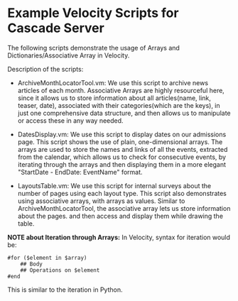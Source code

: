 Example Velocity Scripts for Cascade Server
============================================

The following scripts demonstrate the usage of Arrays and Dictionaries/Associative Array in Velocity. 

Description of the scripts:

* ArchiveMonthLocatorTool.vm: We use this script to archive news articles of each month. Associative Arrays are highly resourceful here, since it allows us to store information about all articles(name, link, teaser, date), associated with their categories(which are the keys), in just one comprehensive data structure, and then allows us to manipulate or access these in any way needed.

* DatesDisplay.vm: We use this script to display dates on our admissions page. This script shows the use of plain, one-dimensional arrays. The arrays are used to store the names and links of all the events, extracted from the calendar, which allows us to check for consecutive events, by iterating through the arrays and then displaying them in a more elegant "StartDate - EndDate: EventName" format.

* LayoutsTable.vm: We use this script for internal surveys about the number of pages using each layout type. This script also demonstrates using associative arrays, with arrays as values. Similar to ArchiveMonthLocatorTool, the associative array lets us store information about the pages. and then access and display them while drawing the table.


**NOTE about Iteration through Arrays:**
In Velocity, syntax for iteration would be:

```
#for ($element in $array)
	## Body
	## Operations on $element
#end
```
This is similar to the iteration in Python.



